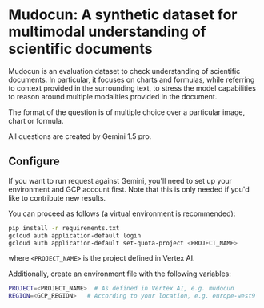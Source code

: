 # Mudocun: A synthetic dataset for multimodal understanding of scientific documents

Mudocun is an evaluation dataset to check understanding of scientific documents. In particular, it focuses on charts and formulas, while referring to context provided in the surrounding text, to stress the model capabilities to reason around multiple modalities provided in the document.

The format of the question is of multiple choice over a particular image, chart or formula.

All questions are created by Gemini 1.5 pro.

## Configure

If you want to run request against Gemini, you'll need to set up your environment and GCP account first. Note that this is only needed if you'd like to contribute new results.

You can proceed as follows (a virtual environment is recommended):
```bash
pip install -r requirements.txt
gcloud auth application-default login
gcloud auth application-default set-quota-project <PROJECT_NAME>
```
where `<PROJECT_NAME>` is the project defined in Vertex AI.

Additionally, create an environment file with the following variables:
```bash
PROJECT=<PROJECT_NAME>  # As defined in Vertex AI, e.g. mudocun
REGION=<GCP_REGION>   # According to your location, e.g. europe-west9
```